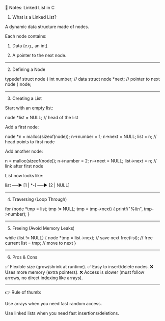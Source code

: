 📌 Notes: Linked List in C

1. What is a Linked List?

A dynamic data structure made of nodes.

Each node contains:

1. Data (e.g., an int).


2. A pointer to the next node.





---

2. Defining a Node

typedef struct node
{
    int number;           // data
    struct node *next;    // pointer to next node
}
node;


---

3. Creating a List

Start with an empty list:

node *list = NULL;   // head of the list

Add a first node:

node *n = malloc(sizeof(node));
n->number = 1;
n->next = NULL;
list = n;            // head points to first node

Add another node:

n = malloc(sizeof(node));
n->number = 2;
n->next = NULL;
list->next = n;      // link after first node

List now looks like:

list ──▶ [1 | *-] ──▶ [2 | NULL]


---

4. Traversing (Loop Through)

for (node *tmp = list; tmp != NULL; tmp = tmp->next)
{
    printf("%i\n", tmp->number);
}


---

5. Freeing (Avoid Memory Leaks)

while (list != NULL)
{
    node *tmp = list->next;  // save next
    free(list);              // free current
    list = tmp;              // move to next
}


---

6. Pros & Cons

✅ Flexible size (grow/shrink at runtime).
✅ Easy to insert/delete nodes.
❌ Uses more memory (extra pointers).
❌ Access is slower (must follow arrows, no direct indexing like arrays).


---

👉 Rule of thumb:

Use arrays when you need fast random access.

Use linked lists when you need fast insertions/deletions.

